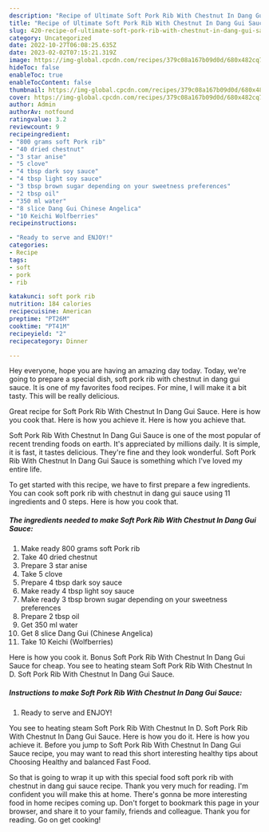 ```yaml
---
description: "Recipe of Ultimate Soft Pork Rib With Chestnut In Dang Gui Sauce"
title: "Recipe of Ultimate Soft Pork Rib With Chestnut In Dang Gui Sauce"
slug: 420-recipe-of-ultimate-soft-pork-rib-with-chestnut-in-dang-gui-sauce
category: Uncategorized
date: 2022-10-27T06:08:25.635Z
date: 2023-02-02T07:15:21.319Z
image: https://img-global.cpcdn.com/recipes/379c08a167b09d0d/680x482cq70/soft-pork-rib-with-chestnut-in-dang-gui-sauce-recipe-main-photo.jpg
hideToc: false
enableToc: true
enableTocContent: false
thumbnail: https://img-global.cpcdn.com/recipes/379c08a167b09d0d/680x482cq70/soft-pork-rib-with-chestnut-in-dang-gui-sauce-recipe-main-photo.jpg
cover: https://img-global.cpcdn.com/recipes/379c08a167b09d0d/680x482cq70/soft-pork-rib-with-chestnut-in-dang-gui-sauce-recipe-main-photo.jpg
author: Admin
authorAv: notfound
ratingvalue: 3.2
reviewcount: 9
recipeingredient:
- "800 grams soft Pork rib"
- "40 dried chestnut"
- "3 star anise"
- "5 clove"
- "4 tbsp dark soy sauce"
- "4 tbsp light soy sauce"
- "3 tbsp brown sugar depending on your sweetness preferences"
- "2 tbsp oil"
- "350 ml water"
- "8 slice Dang Gui Chinese Angelica"
- "10 Keichi Wolfberries"
recipeinstructions:

- "Ready to serve and ENJOY!"
categories:
- Recipe
tags:
- soft
- pork
- rib

katakunci: soft pork rib 
nutrition: 184 calories
recipecuisine: American
preptime: "PT26M"
cooktime: "PT41M"
recipeyield: "2"
recipecategory: Dinner

---
```



Hey everyone, hope you are having an amazing day today. Today, we're going to prepare a special dish, soft pork rib with chestnut in dang gui sauce. It is one of my favorites food recipes. For mine, I will make it a bit tasty. This will be really delicious.

Great recipe for Soft Pork Rib With Chestnut In Dang Gui Sauce. Here is how you cook that. Here is how you achieve it. Here is how you achieve that.

Soft Pork Rib With Chestnut In Dang Gui Sauce is one of the most popular of recent trending foods on earth. It's appreciated by millions daily. It is simple, it is fast, it tastes delicious. They're fine and they look wonderful. Soft Pork Rib With Chestnut In Dang Gui Sauce is something which I've loved my entire life.


To get started with this recipe, we have to first prepare a few ingredients. You can cook soft pork rib with chestnut in dang gui sauce using 11 ingredients and 0 steps. Here is how you cook that.

<!--inarticleads1-->

##### The ingredients needed to make Soft Pork Rib With Chestnut In Dang Gui Sauce:

1. Make ready 800 grams soft Pork rib
1. Take 40 dried chestnut
1. Prepare 3 star anise
1. Take 5 clove
1. Prepare 4 tbsp dark soy sauce
1. Make ready 4 tbsp light soy sauce
1. Make ready 3 tbsp brown sugar depending on your sweetness preferences
1. Prepare 2 tbsp oil
1. Get 350 ml water
1. Get 8 slice Dang Gui (Chinese Angelica)
1. Take 10 Keichi (Wolfberries)


Here is how you cook it. Bonus Soft Pork Rib With Chestnut In Dang Gui Sauce for cheap. You see to heating steam Soft Pork Rib With Chestnut In D. Soft Pork Rib With Chestnut In Dang Gui Sauce. 

<!--inarticleads2-->

##### Instructions to make Soft Pork Rib With Chestnut In Dang Gui Sauce:


1. Ready to serve and ENJOY!

You see to heating steam Soft Pork Rib With Chestnut In D. Soft Pork Rib With Chestnut In Dang Gui Sauce. Here is how you do it. Here is how you achieve it. Before you jump to Soft Pork Rib With Chestnut In Dang Gui Sauce recipe, you may want to read this short interesting healthy tips about Choosing Healthy and balanced Fast Food. 

So that is going to wrap it up with this special food soft pork rib with chestnut in dang gui sauce recipe. Thank you very much for reading. I'm confident you will make this at home. There's gonna be more interesting food in home recipes coming up. Don't forget to bookmark this page in your browser, and share it to your family, friends and colleague. Thank you for reading. Go on get cooking!
